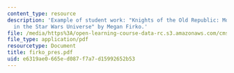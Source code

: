 ```yaml
---
content_type: resource
description: 'Example of student work: "Knights of the Old Republic: Moral Dilemmas
  in the Star Wars Universe" by Megan Firko.'
file: /media/https%3A/open-learning-course-data-rc.s3.amazonaws.com/cms-600-videogame-theory-and-analysis-fall-2007/e6319ae0665ed087f7a7d15992652b53_firko_pres.pdf
file_type: application/pdf
resourcetype: Document
title: firko_pres.pdf
uid: e6319ae0-665e-d087-f7a7-d15992652b53
---
```

